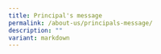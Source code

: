 ```yaml
---
title: Principal's message
permalink: /about-us/principals-message/
description: ""
variant: markdown
---
```

